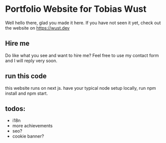 # Portfolio Website for Tobias Wust
Well hello there,
glad you made it here. If you have not seen it yet, check out the website on https://wust.dev

## Hire me
Do like what you see and want to hire me? Feel free to use my contact form and I will reply very soon.

## run this code
this website runs on next js. have your typical node setup locally, run npm install and npm start.

## todos:
- i18n
- more achievements
- seo?
- cookie banner?
